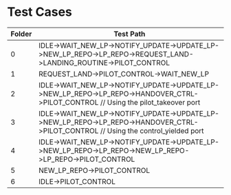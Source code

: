 Test Cases
=============================================================================================================================================================
| Folder | Test Path                                                                                                   						 |
|--------|-----------------------------------------------------------------------------------------------------------------------------------|
| 0      | IDLE->WAIT_NEW_LP->NOTIFY_UPDATE->UPDATE_LP->NEW_LP_REPO->LP_REPO->REQUEST_LAND->LANDING_ROUTINE->PILOT_CONTROL                   |
| 1      | REQUEST_LAND->PILOT_CONTROL->WAIT_NEW_LP								                                                             |
| 2      | IDLE->WAIT_NEW_LP->NOTIFY_UPDATE->UPDATE_LP->NEW_LP_REPO->LP_REPO->HANDOVER_CTRL->PILOT_CONTROL // Using the pilot_takeover port  |
| 3      | IDLE->WAIT_NEW_LP->NOTIFY_UPDATE->UPDATE_LP->NEW_LP_REPO->LP_REPO->HANDOVER_CTRL->PILOT_CONTROL // Using the control_yielded port |
| 4      | IDLE->WAIT_NEW_LP->NOTIFY_UPDATE->UPDATE_LP->NEW_LP_REPO->LP_REPO->NEW_LP_REPO->LP_REPO->PILOT_CONTROL                            |
| 5      | NEW_LP_REPO->PILOT_CONTROL                                                                                  						 |
| 6      | IDLE->PILOT_CONTROL                                                                                         						 |
